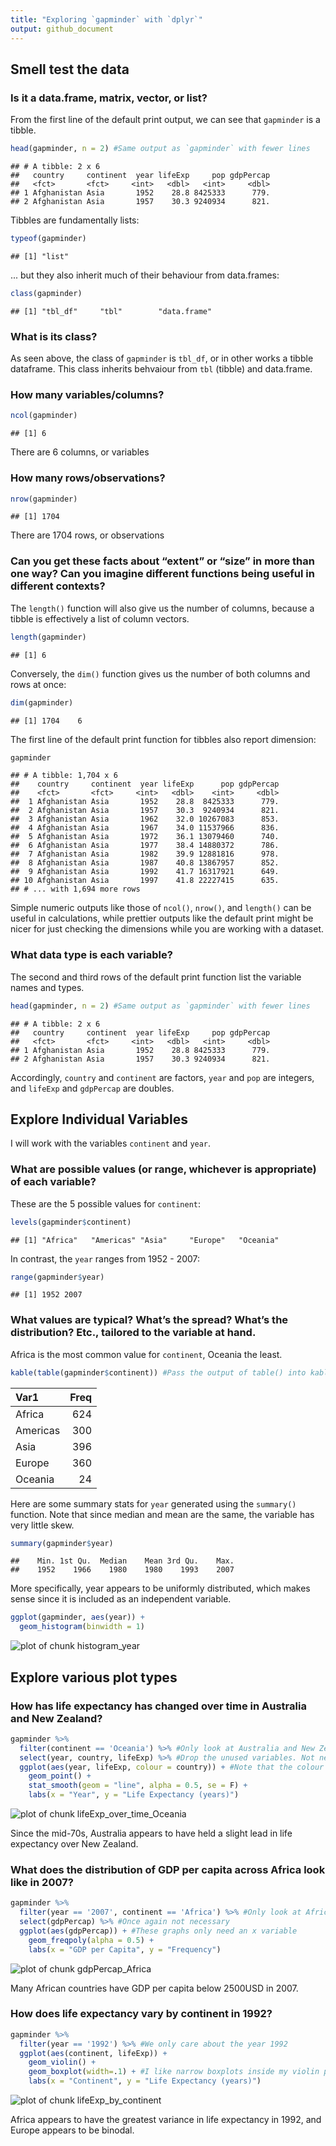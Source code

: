 ```yaml
---
title: "Exploring `gapminder` with `dplyr`"
output: github_document
---
```




## Smell test the data

### Is it a data.frame, matrix, vector, or list?

From the first line of the default print output, we can see that `gapminder` is a tibble.


```r
head(gapminder, n = 2) #Same output as `gapminder` with fewer lines
```

```
## # A tibble: 2 x 6
##   country     continent  year lifeExp     pop gdpPercap
##   <fct>       <fct>     <int>   <dbl>   <int>     <dbl>
## 1 Afghanistan Asia       1952    28.8 8425333      779.
## 2 Afghanistan Asia       1957    30.3 9240934      821.
```

Tibbles are fundamentally lists:


```r
typeof(gapminder)
```

```
## [1] "list"
```

... but they also inherit much of their behaviour from data.frames:


```r
class(gapminder)
```

```
## [1] "tbl_df"     "tbl"        "data.frame"
```

### What is its class?

As seen above, the class of `gapminder` is `tbl_df`, or in other works a tibble dataframe. This class inherits behvaiour from `tbl` (tibble) and data.frame.

### How many variables/columns?


```r
ncol(gapminder)
```

```
## [1] 6
```

There are 6 columns, or variables

### How many rows/observations?


```r
nrow(gapminder)
```

```
## [1] 1704
```

There are 1704 rows, or observations

### Can you get these facts about “extent” or “size” in more than one way? Can you imagine different functions being useful in different contexts?

The `length()` function will also give us the number of columns, because a tibble is effectively a list of column vectors.


```r
length(gapminder)
```

```
## [1] 6
```

Conversely, the `dim()` function gives us the number of both columns and rows at once:


```r
dim(gapminder)
```

```
## [1] 1704    6
```

The first line of the default print function for tibbles also report dimension:

```r
gapminder
```

```
## # A tibble: 1,704 x 6
##    country     continent  year lifeExp      pop gdpPercap
##    <fct>       <fct>     <int>   <dbl>    <int>     <dbl>
##  1 Afghanistan Asia       1952    28.8  8425333      779.
##  2 Afghanistan Asia       1957    30.3  9240934      821.
##  3 Afghanistan Asia       1962    32.0 10267083      853.
##  4 Afghanistan Asia       1967    34.0 11537966      836.
##  5 Afghanistan Asia       1972    36.1 13079460      740.
##  6 Afghanistan Asia       1977    38.4 14880372      786.
##  7 Afghanistan Asia       1982    39.9 12881816      978.
##  8 Afghanistan Asia       1987    40.8 13867957      852.
##  9 Afghanistan Asia       1992    41.7 16317921      649.
## 10 Afghanistan Asia       1997    41.8 22227415      635.
## # ... with 1,694 more rows
```

Simple numeric outputs like those of `ncol()`, `nrow()`, and `length()` can be useful in calculations, while prettier outputs like the default print might be nicer for just checking the dimensions while you are working with a dataset.

### What data type is each variable?

The second and third rows of the default print function list the variable names and types.


```r
head(gapminder, n = 2) #Same output as `gapminder` with fewer lines
```

```
## # A tibble: 2 x 6
##   country     continent  year lifeExp     pop gdpPercap
##   <fct>       <fct>     <int>   <dbl>   <int>     <dbl>
## 1 Afghanistan Asia       1952    28.8 8425333      779.
## 2 Afghanistan Asia       1957    30.3 9240934      821.
```

Accordingly, `country` and `continent` are factors, `year` and `pop` are integers, and `lifeExp` and `gdpPercap` are doubles.


## Explore Individual Variables

I will work with the variables `continent` and `year`.

### What are possible values (or range, whichever is appropriate) of each variable?

These are the 5 possible values for `continent`:


```r
levels(gapminder$continent)
```

```
## [1] "Africa"   "Americas" "Asia"     "Europe"   "Oceania"
```

In contrast, the `year` ranges from 1952 - 2007:


```r
range(gapminder$year)
```

```
## [1] 1952 2007
```

### What values are typical? What’s the spread? What’s the distribution? Etc., tailored to the variable at hand.

Africa is the most common value for `continent`, Oceania the least.

```r
kable(table(gapminder$continent)) #Pass the output of table() into kable() for prettier output
```



|Var1     | Freq|
|:--------|----:|
|Africa   |  624|
|Americas |  300|
|Asia     |  396|
|Europe   |  360|
|Oceania  |   24|

Here are some summary stats for `year` generated using the `summary()` function. Note that since median and mean are the same, the variable has very little skew.

```r
summary(gapminder$year)
```

```
##    Min. 1st Qu.  Median    Mean 3rd Qu.    Max. 
##    1952    1966    1980    1980    1993    2007
```

More specifically, year appears to be uniformly distributed, which makes sense since it is included as an independent variable.


```r
ggplot(gapminder, aes(year)) +
  geom_histogram(binwidth = 1)
```

![plot of chunk histogram_year](figure/histogram_year-1.png)

## Explore various plot types

### How has life expectancy has changed over time in Australia and New Zealand?


```r
gapminder %>%
  filter(continent == 'Oceania') %>% #Only look at Australia and New Zealand
  select(year, country, lifeExp) %>% #Drop the unused variables. Not necessary, but just to say I did use select()
  ggplot(aes(year, lifeExp, colour = country)) + #Note that the colour argument in aes will group the data for us
    geom_point() +
    stat_smooth(geom = "line", alpha = 0.5, se = F) +
    labs(x = "Year", y = "Life Expectancy (years)")
```

![plot of chunk lifeExp_over_time_Oceania](figure/lifeExp_over_time_Oceania-1.png)

Since the mid-70s, Australia appears to have held a slight lead in life expectancy over New Zealand.

### What does the distribution of GDP per capita across Africa look like in 2007?


```r
gapminder %>%
  filter(year == '2007', continent == 'Africa') %>% #Only look at African countries in 2007
  select(gdpPercap) %>% #Once again not necessary
  ggplot(aes(gdpPercap)) + #These graphs only need an x variable
    geom_freqpoly(alpha = 0.5) +
    labs(x = "GDP per Capita", y = "Frequency")
```

![plot of chunk gdpPercap_Africa](figure/gdpPercap_Africa-1.png)

Many African countries have GDP per capita below 2500USD in 2007.

### How does life expectancy vary by continent in 1992?


```r
gapminder %>%
  filter(year == '1992') %>% #We only care about the year 1992
  ggplot(aes(continent, lifeExp)) +
    geom_violin() +
    geom_boxplot(width=.1) + #I like narrow boxplots inside my violin plots to see quartiles better
    labs(x = "Continent", y = "Life Expectancy (years)")
```

![plot of chunk lifeExp_by_continent](figure/lifeExp_by_continent-1.png)

Africa appears to have the greatest variance in life expectancy in 1992, and Europe appears to be binodal.
